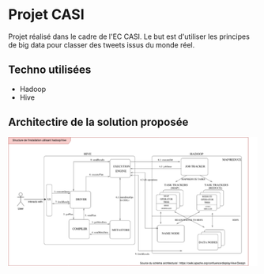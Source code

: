 # Projet CASI

Projet réalisé dans le cadre de l'EC CASI. Le but est d'utiliser les principes de big data pour classer des tweets issus du monde réel. 


## Techno utilisées

 * Hadoop
 * Hive
 
## Architectire de la solution proposée

![](doc/architecture.png)
